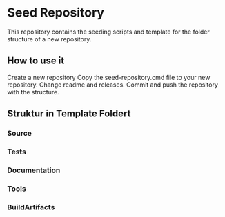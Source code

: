 # Seed Repository

This repository contains the seeding scripts and template for the folder structure of a new repository.

## How to use it

Create a new repository
Copy the seed-repository.cmd file to your new repository.
Change readme and releases.
Commit and push the repository with the structure.

## Struktur in Template Foldert

### Source
### Tests
### Documentation
### Tools
### BuildArtifacts
